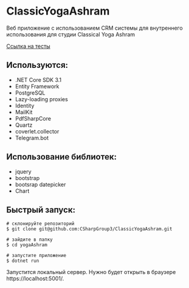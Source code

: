 
# ClassicYogaAshram
Веб приложение с использованием CRM системы для внутреннего использования для студии Classical Yoga Ashram

[Ссылка на тесты](https://github.com/iskander1234/YogaWebTwst)

## Используются:
*	.NET Core SDK 3.1
*	Entity Framework
*	PostgreSQL
*	Lazy-loading proxies
*	Identity
* MailKit
* PdfSharpCore
* Quartz
* coverlet.collector
* Telegram.bot
## Использование библиотек:
*	jquery
*	bootstrap
* bootsrap datepicker
* Chart
## Быстрый запуск:
```
# склонируйте репозиторий 
$ git clone git@github.com:CSharpGroup3/ClassicYogaAshram.git

# зайдите в папку
$ cd yogaAshram

# запустите приложение
$ dotnet run
```
Запустится локальный сервер.
Нужно будет открыть в браузере https://localhost:5001/.
